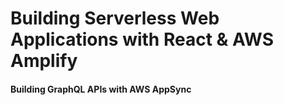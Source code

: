 # Building Serverless Web Applications with React & AWS Amplify

#### Building GraphQL APIs with AWS AppSync